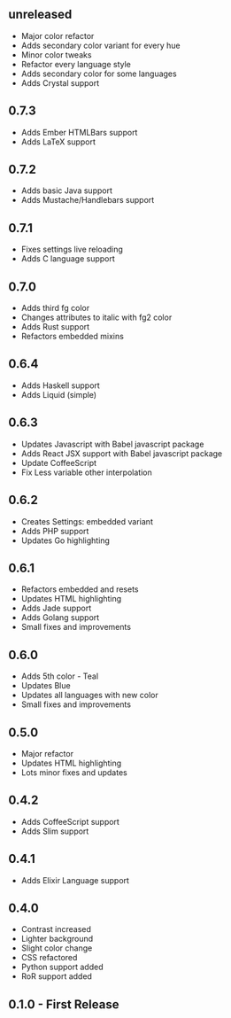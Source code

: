 ## unreleased
* Major color refactor
* Adds secondary color variant for every hue
* Minor color tweaks
* Refactor every language style
* Adds secondary color for some languages
* Adds Crystal support

## 0.7.3
* Adds Ember HTMLBars support
* Adds LaTeX support

## 0.7.2
* Adds basic Java support
* Adds Mustache/Handlebars support

## 0.7.1
* Fixes settings live reloading
* Adds C language support

## 0.7.0
* Adds third fg color
* Changes attributes to italic with fg2 color
* Adds Rust support
* Refactors embedded mixins

## 0.6.4
* Adds Haskell support
* Adds Liquid (simple)

## 0.6.3
* Updates Javascript with Babel javascript package
* Adds React JSX support with Babel javascript package
* Update CoffeeScript
* Fix Less variable other interpolation


## 0.6.2
* Creates Settings: embedded variant
* Adds PHP support
* Updates Go highlighting

## 0.6.1
* Refactors embedded and resets
* Updates HTML highlighting
* Adds Jade support
* Adds Golang support
* Small fixes and improvements

## 0.6.0
* Adds 5th color - Teal
* Updates Blue
* Updates all languages with new color
* Small fixes and improvements

## 0.5.0
* Major refactor
* Updates HTML highlighting
* Lots minor fixes and updates

## 0.4.2
* Adds CoffeeScript support
* Adds Slim support

## 0.4.1
* Adds Elixir Language support

## 0.4.0
* Contrast increased
* Lighter background
* Slight color change
* CSS refactored
* Python support added
* RoR support added

## 0.1.0 - First Release
